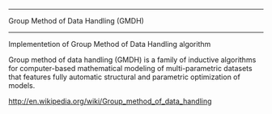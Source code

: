 ************************************
Group Method of Data Handling (GMDH)
************************************

Implementetion of Group Method of Data Handling algorithm

Group method of data handling (GMDH) is a family of inductive algorithms for computer-based mathematical modeling of multi-parametric datasets that features fully automatic structural and parametric optimization of models.

http://en.wikipedia.org/wiki/Group_method_of_data_handling

